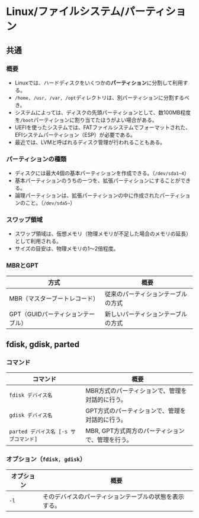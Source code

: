 # Linux/ファイルシステム/パーティション

## 共通

### 概要

- Linuxでは、ハードディスクをいくつかの**パーティション**に分割して利用する。
- `/home, /usr, /var, /opt`ディレクトリは、別パーティションに分割するべき。
- システムによっては、ディスクの先頭パーティションとして、数100MB程度を`/boot`パーティションに割り当てたほうがよい場合がある。
- UEFIを使ったシステムでは、FATファイルシステムでフォーマットされた、EFIシステムパーティション（ESP）が必要である。
- 最近では、LVMと呼ばれるディスク管理が行われることもある。

### パーティションの種類

- ディスクには最大4個の基本パーティションを作成できる。（`/dev/sda1~4`）
- 基本パーティションのうちの一つを、拡張パーティションにすることができる。
- 論理パーティションは、拡張パーティションの中に作成されたパーティションのこと。（`/dev/sda5~`）

### スワップ領域

- スワップ領域は、仮想メモリ（物理メモリが不足した場合のメモリの延長）として利用される。
- サイズの目安は、物理メモリの1〜2倍程度。

### MBRとGPT

| 方式                              | 概要                               |
| --------------------------------- | ---------------------------------- |
| MBR（マスターブートレコード）     | 従来のパーティションテーブルの方式 |
| GPT（GUIDパーティションテーブル） | 新しいパーティションテーブルの方式 |

## fdisk, gdisk, parted

### コマンド

| コマンド                              | 概要                                             |
| ------------------------------------- | ------------------------------------------------ |
| `fdisk デバイス名`                    | MBR方式のパーティションで、管理を対話的に行う。  |
| `gdisk デバイス名`                    | GPT方式のパーティションで、管理を対話的に行う。  |
| `parted デバイス名 [-s サブコマンド]` | MBR, GPT方式両方のパーティションで、管理を行う。 |

### オプション（`fdisk, gdisk`）

|オプション|概要|
|---|---|
|`-l`|そのデバイスのパーティションテーブルの状態を表示する。|
